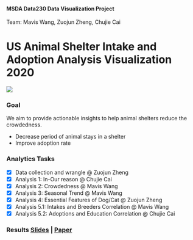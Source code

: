 #### MSDA Data230 Data Visualization Project <br>
Team: Mavis Wang, Zuojun Zheng, Chujie Cai

# US Animal Shelter Intake and Adoption Analysis Visualization 2020
<p><img src='https://images.unsplash.com/photo-1583787317796-2bc56f8556e2?crop=entropy&cs=tinysrgb&fm=jpg&ixlib=rb-1.2.1&q=80&raw_url=true&ixid=MnwxMjA3fDB8MHxwaG90by1wYWdlfHx8fGVufDB8fHx8&auto=format&fit=crop&w=2070'>

### Goal
We aim to provide actionable insights to help animal shelters reduce the crowdedness.
- Decrease period of animal stays in a shelter
- Improve adoption rate

### Analytics Tasks
- [x] Data collection and wrangle @ Zuojun Zheng
- [x] Analysis 1: In-Our reason @ Chujie Cai
- [x] Analysis 2: Crowdedness @ Mavis Wang
- [x] Analysis 3: Seasonal Trend @ Mavis Wang
- [x] Analysis 4: Essential Features of Dog/Cat @ Zuojun Zheng
- [x] Analysis 5.1: Intakes and Breeders Correlation @ Mavis Wang
- [x] Analysis 5.2: Adoptions and Education Correlation @ Chujie Cai

### Results [Slides](https://github.com/SJSUMS/US-Animal-Shelter-Intake-and-Adoption-Analysis-master/blob/main/G7_230_Shelter%20Analysis_Slide.pdf) | [Paper](https://github.com/SJSUMS/US-Animal-Shelter-Intake-and-Adoption-Analysis-master/blob/main/Group7_P1_DATA230%20Dashbord_Paper.pdf)
